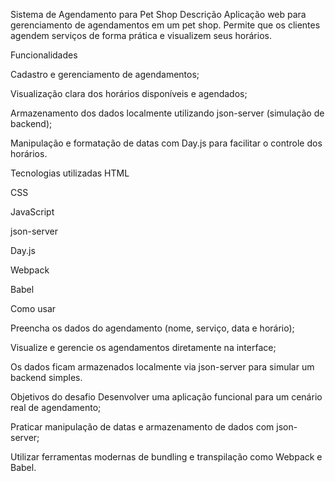 Sistema de Agendamento para Pet Shop
Descrição
Aplicação web para gerenciamento de agendamentos em um pet shop.
Permite que os clientes agendem serviços de forma prática e visualizem seus horários.

Funcionalidades

Cadastro e gerenciamento de agendamentos;

Visualização clara dos horários disponíveis e agendados;

Armazenamento dos dados localmente utilizando json-server (simulação de backend);

Manipulação e formatação de datas com Day.js para facilitar o controle dos horários.

Tecnologias utilizadas
HTML

CSS

JavaScript

json-server

Day.js

Webpack

Babel

Como usar

Preencha os dados do agendamento (nome, serviço, data e horário);

Visualize e gerencie os agendamentos diretamente na interface;

Os dados ficam armazenados localmente via json-server para simular um backend simples.

Objetivos do desafio
Desenvolver uma aplicação funcional para um cenário real de agendamento;

Praticar manipulação de datas e armazenamento de dados com json-server;

Utilizar ferramentas modernas de bundling e transpilação como Webpack e Babel.
